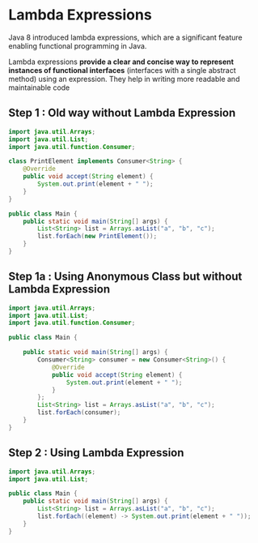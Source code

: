 # Lambda Expressions

Java 8 introduced lambda expressions, which are a significant feature enabling functional programming in Java. 

Lambda expressions **provide a clear and concise way to represent instances of functional interfaces** (interfaces with a single abstract method) using an expression. They help in writing more readable and maintainable code

## Step 1 : Old way without Lambda Expression

```java
import java.util.Arrays;
import java.util.List;
import java.util.function.Consumer;

class PrintElement implements Consumer<String> {
    @Override
    public void accept(String element) {
        System.out.print(element + " ");
    }
}

public class Main {
    public static void main(String[] args) {
        List<String> list = Arrays.asList("a", "b", "c");
        list.forEach(new PrintElement());
    }
}
```

## Step 1a : Using Anonymous Class but without Lambda Expression

```java
import java.util.Arrays;
import java.util.List;
import java.util.function.Consumer;

public class Main {

    public static void main(String[] args) {
        Consumer<String> consumer = new Consumer<String>() {
            @Override
            public void accept(String element) {
                System.out.print(element + " ");
            }
        };
        List<String> list = Arrays.asList("a", "b", "c");
        list.forEach(consumer);
    }
}
```

## Step 2 : Using Lambda Expression
```java
import java.util.Arrays;
import java.util.List;

public class Main {
    public static void main(String[] args) {
        List<String> list = Arrays.asList("a", "b", "c");
        list.forEach((element) -> System.out.print(element + " "));
    }
}
```
